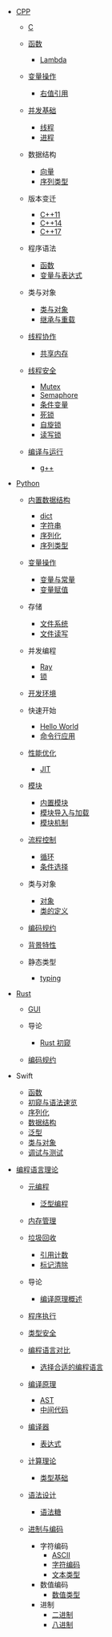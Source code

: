   - [CPP](/CPP/README.md)
    - [C](/CPP/C/README.md)
      
    - [函数](/CPP/函数/README.md)
      - [Lambda](/CPP/函数/Lambda.md)
    - [变量操作](/CPP/变量操作/README.md)
      - [右值引用](/CPP/变量操作/右值引用.md)
    - [并发基础](/CPP/并发基础/README.md)
      - [线程](/CPP/并发基础/线程.md)
      - [进程](/CPP/并发基础/进程.md)
    - 数据结构
      - [向量](/CPP/数据结构/向量.md)
      - [序列类型](/CPP/数据结构/序列类型.md)
    - 版本变迁
      - [C++11](/CPP/版本变迁/C++11.md)
      - [C++14](/CPP/版本变迁/C++14.md)
      - [C++17](/CPP/版本变迁/C++17.md)
    - 程序语法
      - [函数](/CPP/程序语法/函数.md)
      - [变量与表达式](/CPP/程序语法/变量与表达式.md)
    - 类与对象
      - [类与对象](/CPP/类与对象/类与对象.md)
      - [继承与重载](/CPP/类与对象/继承与重载.md)
    - [线程协作](/CPP/线程协作/README.md)
      - [共享内存](/CPP/线程协作/共享内存.md)
    - [线程安全](/CPP/线程安全/README.md)
      - [Mutex](/CPP/线程安全/Mutex.md)
      - [Semaphore](/CPP/线程安全/Semaphore.md)
      - [条件变量](/CPP/线程安全/条件变量.md)
      - [死锁](/CPP/线程安全/死锁.md)
      - [自旋锁](/CPP/线程安全/自旋锁.md)
      - [读写锁](/CPP/线程安全/读写锁.md)
    - [编译与运行](/CPP/编译与运行/README.md)
      - [g++](/CPP/编译与运行/g++.md)
  - [Python](/Python/README.md)
    - [内置数据结构](/Python/内置数据结构/README.md)
      - [dict](/Python/内置数据结构/dict.md)
      - [字符串](/Python/内置数据结构/字符串.md)
      - [序列化](/Python/内置数据结构/序列化.md)
      - [序列类型](/Python/内置数据结构/序列类型.md)
    - [变量操作](/Python/变量操作/README.md)
      - [变量与常量](/Python/变量操作/变量与常量.md)
      - [变量赋值](/Python/变量操作/变量赋值.md)
    - 存储
      - [文件系统](/Python/存储/文件系统.md)
      - [文件读写](/Python/存储/文件读写.md)
    - 并发编程
      - [Ray](/Python/并发编程/Ray.md)
      - [锁](/Python/并发编程/锁.md)
    - [开发环境](/Python/开发环境/README.md)
      
    - 快速开始
      - [Hello World](/Python/快速开始/Hello%20World.md)
      - [命令行应用](/Python/快速开始/命令行应用.md)
    - [性能优化](/Python/性能优化/README.md)
      - [JIT](/Python/性能优化/JIT.md)
    - [模块](/Python/模块/README.md)
      - [内置模块](/Python/模块/内置模块.md)
      - [模块导入与加载](/Python/模块/模块导入与加载.md)
      - [模块机制](/Python/模块/模块机制.md)
    - [流程控制](/Python/流程控制/README.md)
      - [循环](/Python/流程控制/循环.md)
      - [条件选择](/Python/流程控制/条件选择.md)
    - 类与对象
      - [对象](/Python/类与对象/对象.md)
      - [类的定义](/Python/类与对象/类的定义.md)
    - [编码规约](/Python/编码规约/README.md)
      
    - [背景特性](/Python/背景特性/README.md)
      
    - 静态类型
      - [typing](/Python/静态类型/typing.md)
  - [Rust](/Rust/README.md)
    - [GUI](/Rust/GUI/README.md)
      
    - 导论
      - [Rust 初窥](/Rust/导论/Rust%20初窥.md)
    - [编码规约](/Rust/编码规约/README.md)
      
  - Swift
    - [函数](/Swift/函数.md)
    - [初窥与语法速览](/Swift/初窥与语法速览.md)
    - [序列化](/Swift/序列化.md)
    - [数据结构](/Swift/数据结构.md)
    - [泛型](/Swift/泛型.md)
    - [类与对象](/Swift/类与对象.md)
    - [调试与测试](/Swift/调试与测试.md)
  - [编程语言理论](/编程语言理论/README.md)
    - [元编程](/编程语言理论/元编程/README.md)
      - [泛型编程](/编程语言理论/元编程/泛型编程.md)
    - [内存管理](/编程语言理论/内存管理/README.md)
      
    - [垃圾回收](/编程语言理论/垃圾回收/README.md)
      - [引用计数](/编程语言理论/垃圾回收/引用计数.md)
      - [标记清除](/编程语言理论/垃圾回收/标记清除.md)
    - 导论
      - [编译原理概述](/编程语言理论/导论/编译原理概述.md)
    - [程序执行](/编程语言理论/程序执行/README.md)
      
    - [类型安全](/编程语言理论/类型安全/README.md)
      
    - [编程语言对比](/编程语言理论/编程语言对比/README.md)
      - [选择合适的编程语言](/编程语言理论/编程语言对比/选择合适的编程语言.md)
    - [编译原理](/编程语言理论/编译原理/README.md)
      - [AST](/编程语言理论/编译原理/AST.md)
      - [中间代码](/编程语言理论/编译原理/中间代码.md)
    - [编译器](/编程语言理论/编译器/README.md)
      - [表达式](/编程语言理论/编译器/表达式.md)
    - [计算理论](/编程语言理论/计算理论/README.md)
      - [类型基础](/编程语言理论/计算理论/类型基础.md)
    - [语法设计](/编程语言理论/语法设计/README.md)
      - [语法糖](/编程语言理论/语法设计/语法糖.md)
    - [进制与编码](/编程语言理论/进制与编码/README.md)
      - 字符编码
        - [ASCII](/编程语言理论/进制与编码/字符编码/ASCII.md)
        - [字符编码](/编程语言理论/进制与编码/字符编码/字符编码.md)
        - [文本类型](/编程语言理论/进制与编码/字符编码/文本类型.md)
      - 数值编码
        - [数值类型](/编程语言理论/进制与编码/数值编码/数值类型.md)
      - 进制
        - [二进制](/编程语言理论/进制与编码/进制/二进制.md)
        - [八进制](/编程语言理论/进制与编码/进制/八进制.md)
